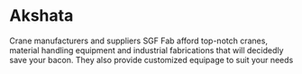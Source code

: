 # Akshata
Crane manufacturers and suppliers SGF Fab afford top-notch cranes, material handling equipment and industrial fabrications that will decidedly save your bacon. They also provide customized equipage to suit your needs
